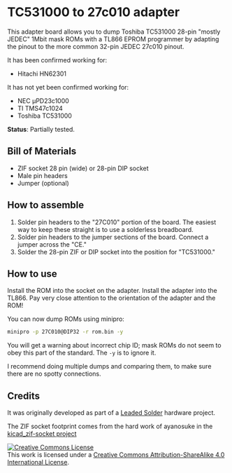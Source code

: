# TC531000 to 27c010 adapter
This adapter board allows you to dump Toshiba TC531000 28-pin "mostly JEDEC" 1Mbit mask ROMs with a TL866 EPROM programmer by adapting the pinout to the more common 32-pin JEDEC 27c010 pinout.

It has been confirmed working for:

 - Hitachi HN62301

It has not yet been confirmed working for:

 - NEC µPD23c1000
 - TI TMS47c1024
 - Toshiba TC531000

**Status**: Partially tested.

## Bill of Materials

 - ZIF socket 28 pin (wide) or 28-pin DIP socket
 - Male pin headers
 - Jumper (optional)

## How to assemble
 1. Solder pin headers to the "27C010" portion of the board. The easiest way to keep these straight is to use a solderless breadboard.
 2. Solder pin headers to the jumper sections of the board. Connect a jumper across the "CE."
 3. Solder the 28-pin ZIF or DIP socket into the position for "TC531000."

## How to use
Install the ROM into the socket on the adapter. Install the adapter into the TL866. Pay very close attention to the orientation of the adapter and the ROM!

You can now dump ROMs using minipro:

```bash
minipro -p 27C010@DIP32 -r rom.bin -y
```

You will get a warning about incorrect chip ID; mask ROMs do not seem to obey this part of the standard. The `-y` is to ignore it.

I recommend doing multiple dumps and comparing them, to make sure there are no spotty connections.

## Credits
It was originally developed as part of a [Leaded Solder](https://www.leadedsolder.com) hardware project.

The ZIF socket footprint comes from the hard work of ayanosuke in the [kicad_zif-socket project](https://github.com/ayanosuke/kicad_zif-socket)

<a rel="license" href="http://creativecommons.org/licenses/by-sa/4.0/"><img alt="Creative Commons License" style="border-width:0" src="https://i.creativecommons.org/l/by-sa/4.0/88x31.png" /></a><br />This work is licensed under a <a rel="license" href="http://creativecommons.org/licenses/by-sa/4.0/">Creative Commons Attribution-ShareAlike 4.0 International License</a>.
